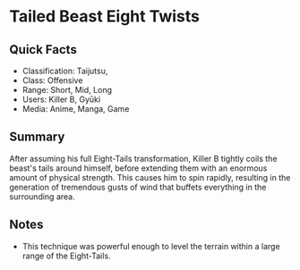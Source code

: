 # Tailed Beast Eight Twists

## Quick Facts
- Classification: Taijutsu,
- Class: Offensive
- Range: Short, Mid, Long
- Users: Killer B, Gyūki
- Media: Anime, Manga, Game

## Summary
After assuming his full Eight-Tails transformation, Killer B tightly coils the beast's tails around himself, before extending them with an enormous amount of physical strength. This causes him to spin rapidly, resulting in the generation of tremendous gusts of wind that buffets everything in the surrounding area.

## Notes
- This technique was powerful enough to level the terrain within a large range of the Eight-Tails.
